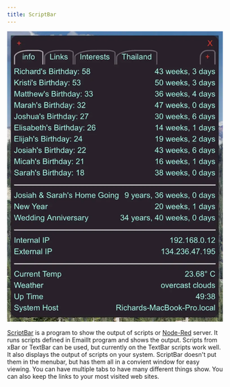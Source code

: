 ```yaml
---
title: ScriptBar
---
```


![ScriptBar](../../../../assets/showcase-images/scriptbar.webp)

[ScriptBar](https://GitHub.com/raguay/ScriptBarApp) is a program to show the
output of scripts or [Node-Red](https://nodered.org) server. It runs scripts
defined in EmailIt program and shows the output. Scripts from xBar or TextBar
can be used, but currently on the TextBar scripts work well. It also displays
the output of scripts on your system. ScriptBar doesn't put them in the menubar,
but has them all in a convient window for easy viewing. You can have multiple
tabs to have many different things show. You can also keep the links to your
most visited web sites.
